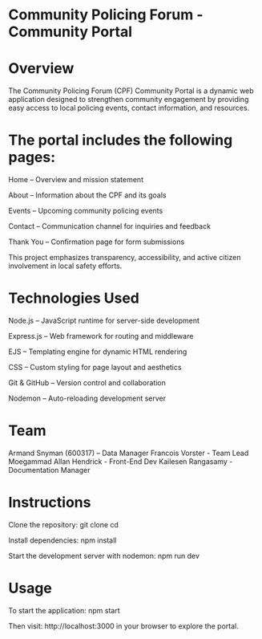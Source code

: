 # Community Policing Forum - Community Portal

# Overview

The Community Policing Forum (CPF) Community Portal is a dynamic web application designed to strengthen community engagement by providing easy access to local policing events, contact information, and resources. 

# The portal includes the following pages:

Home – Overview and mission statement

About – Information about the CPF and its goals

Events – Upcoming community policing events

Contact – Communication channel for inquiries and feedback

Thank You – Confirmation page for form submissions

This project emphasizes transparency, accessibility, and active citizen involvement in local safety efforts.

# Technologies Used

Node.js – JavaScript runtime for server-side development

Express.js – Web framework for routing and middleware

EJS – Templating engine for dynamic HTML rendering

CSS – Custom styling for page layout and aesthetics

Git & GitHub – Version control and collaboration

Nodemon – Auto-reloading development server

# Team

Armand Snyman (600317) – Data Manager
Francois Vorster - Team Lead
Moegammad Allan Hendrick - Front-End Dev
Kailesen Rangasamy - Documentation Manager

# Instructions

Clone the repository:
git clone 
cd 

Install dependencies:
npm install

Start the development server with nodemon:
npm run dev

# Usage
To start the application:
npm start

Then visit:
http://localhost:3000 in your browser to explore the portal.
